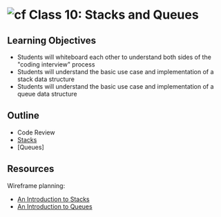 # ![cf](http://i.imgur.com/7v5ASc8.png) Class 10: Stacks and Queues

## Learning Objectives

- Students will whiteboard each other to understand both sides of the "coding interview" process
- Students will understand the basic use case and implementation of a stack data structure
- Students will understand the basic use case and implementation of a queue data structure

## Outline
- Code Review
- [Stacks]
- [Queues]

<!-- links -->
[Stacks]: ./notes/stack.md
[Queue]: ./notes/queue.md

## Resources
Wireframe planning:
- [An Introduction to Stacks](https://www.geeksforgeeks.org/stack-data-structure/)
- [An Introduction to Queues](https://www.geeksforgeeks.org/queue-data-structure/)
